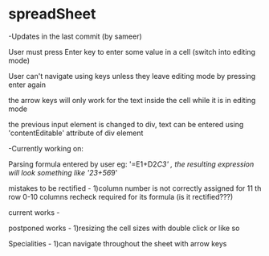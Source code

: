 # spreadSheet

-Updates in the last commit (by sameer)

User must press Enter key to enter some value in a cell (switch into editing mode)

User can't navigate using keys unless they leave editing mode by pressing enter again

the arrow keys will only work for the text inside the cell while it is in editing mode

the previous input element is changed to div, text can be entered using 'contentEditable' attribute of div element

-Currently working on:

Parsing formula entered by user eg: '=E1+D2*C3' , the resulting expression will look something like '23+56*9'

mistakes to be rectified -
1)column number is not correctly assigned for 11 th row 0-10 columns recheck required for its formula (is it rectified???)

current works -

postponed works -
1)resizing the cell sizes with double click or like so

Specialities -
1)can navigate throughout the sheet with arrow keys
